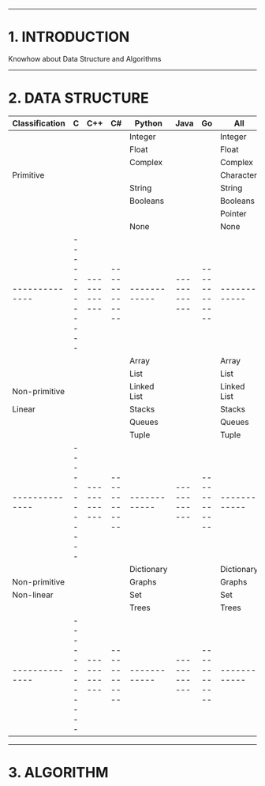 ___________________________________________________________________________________________________________________________
# **1. INTRODUCTION**
Knowhow about Data Structure and Algorithms
___________________________________________________________________________________________________________________________
# **2. DATA STRUCTURE**
|Classification|C           |C++         |C#          |Python      |Java        |Go          |All         |
|--------------|------------|------------|------------|------------|------------|------------|------------|
|              |            |            |            |Integer     |            |            |Integer     |
|              |            |            |            |Float       |            |            |Float       |
|              |            |            |            |Complex     |            |            |Complex     |
|Primitive     |            |            |            |            |            |            |Character   |
|              |            |            |            |String      |            |            |String      |
|              |            |            |            |Booleans    |            |            |Booleans    |
|              |            |            |            |            |            |            |Pointer     |
|              |            |            |            |None        |            |            |None        |
|--------------|------------|------------|------------|------------|------------|------------|------------|
|              |            |            |            |Array       |            |            |Array       |
|              |            |            |            |List        |            |            |List        |
|Non-primitive |            |            |            |Linked List |            |            |Linked List |
|Linear        |            |            |            |Stacks      |            |            |Stacks      |
|              |            |            |            |Queues      |            |            |Queues      |
|              |            |            |            |Tuple       |            |            |Tuple       |
|--------------|------------|------------|------------|------------|------------|------------|------------| 
|              |            |            |            |Dictionary  |            |            |Dictionary  |
|Non-primitive |            |            |            |Graphs      |            |            |Graphs      |
|Non-linear    |            |            |            |Set         |            |            |Set         |
|              |            |            |            |Trees       |            |            |Trees       |
|--------------|------------|------------|------------|------------|------------|------------|------------|
___________________________________________________________________________________________________________________________
# **3. ALGORITHM**
